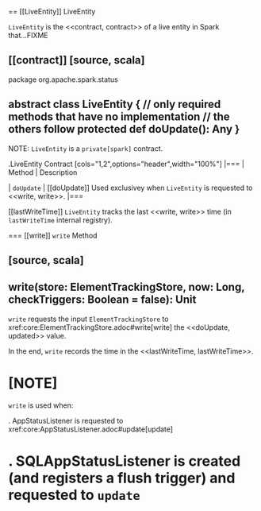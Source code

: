 == [[LiveEntity]] LiveEntity

`LiveEntity` is the <<contract, contract>> of a live entity in Spark that...FIXME

[[contract]]
[source, scala]
----
package org.apache.spark.status

abstract class LiveEntity {
  // only required methods that have no implementation
  // the others follow
  protected def doUpdate(): Any
}
----

NOTE: `LiveEntity` is a `private[spark]` contract.

.LiveEntity Contract
[cols="1,2",options="header",width="100%"]
|===
| Method
| Description

| `doUpdate`
| [[doUpdate]] Used exclusivey when `LiveEntity` is requested to <<write, write>>.
|===

[[lastWriteTime]]
`LiveEntity` tracks the last <<write, write>> time (in `lastWriteTime` internal registry).

=== [[write]] `write` Method

[source, scala]
----
write(store: ElementTrackingStore, now: Long, checkTriggers: Boolean = false): Unit
----

`write` requests the input `ElementTrackingStore` to xref:core:ElementTrackingStore.adoc#write[write] the <<doUpdate, updated>> value.

In the end, `write` records the time in the <<lastWriteTime, lastWriteTime>>.

[NOTE]
====
`write` is used when:

. AppStatusListener is requested to xref:core:AppStatusListener.adoc#update[update]

. SQLAppStatusListener is created (and registers a flush trigger) and requested to `update`
====
